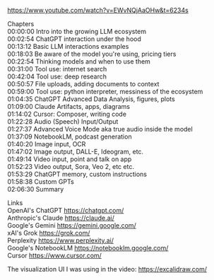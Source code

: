 
https://www.youtube.com/watch?v=EWvNQjAaOHw&t=6234s


Chapters   
00:00:00 Intro into the growing LLM ecosystem   
00:02:54 ChatGPT interaction under the hood   
00:13:12 Basic LLM interactions examples   
00:18:03 Be aware of the model you're using, pricing tiers   
00:22:54 Thinking models and when to use them   
00:31:00 Tool use: internet search   
00:42:04 Tool use: deep research   
00:50:57 File uploads, adding documents to context   
00:59:00 Tool use: python interpreter, messiness of the ecosystem   
01:04:35 ChatGPT Advanced Data Analysis, figures, plots   
01:09:00 Claude Artifacts, apps, diagrams   
01:14:02 Cursor: Composer, writing code   
01:22:28 Audio (Speech) Input/Output   
01:27:37 Advanced Voice Mode aka true audio inside the model   
01:37:09 NotebookLM, podcast generation   
01:40:20 Image input, OCR   
01:47:02 Image output, DALL-E, Ideogram, etc.   
01:49:14 Video input, point and talk on app   
01:52:23 Video output, Sora, Veo 2, etc etc.   
01:53:29 ChatGPT memory, custom instructions   
01:58:38 Custom GPTs   
02:06:30 Summary   

Links    
OpenAI's ChatGPT https://chatgpt.com/   
Anthropic's Claude https://claude.ai/   
Google's Gemini https://gemini.google.com/   
xAI's Grok https://grok.com/   
Perplexity https://www.perplexity.ai/   
Google's NotebookLM https://notebooklm.google.com/   
Cursor https://www.cursor.com/   


The visualization UI I was using in the video: https://excalidraw.com/   
